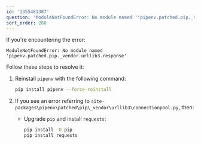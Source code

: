 ```yaml
---
id: '1355481387'
question: 'ModuleNotFoundError: No module named ''pipenv.patched.pip._vendor.urllib3.response'''
sort_order: 280
---
```


If you're encountering the error:

```
ModuleNotFoundError: No module named 'pipenv.patched.pip._vendor.urllib3.response'
```

Follow these steps to resolve it:

1. Reinstall `pipenv` with the following command:
   
   ```bash
   pip install pipenv --force-reinstall
   ```

2. If you see an error referring to `site-packages\pipenv\patched\pip\_vendor\urllib3\connectionpool.py`, then:

   - Upgrade `pip` and install `requests`:
   
     ```bash
     pip install -U pip
     pip install requests
     ```
